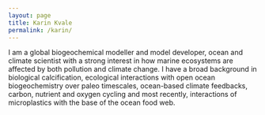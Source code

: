 ```yaml
---
layout: page
title: Karin Kvale
permalink: /karin/
---
```


I am a global biogeochemical modeller and model developer, ocean and climate scientist with a strong interest in how marine ecosystems are affected by both pollution and climate change. I have a broad background in biological calcification, ecological interactions with open ocean biogeochemistry over paleo timescales, ocean-based climate feedbacks, carbon, nutrient and oxygen cycling and most recently, interactions of microplastics with the base of the ocean food web. 
